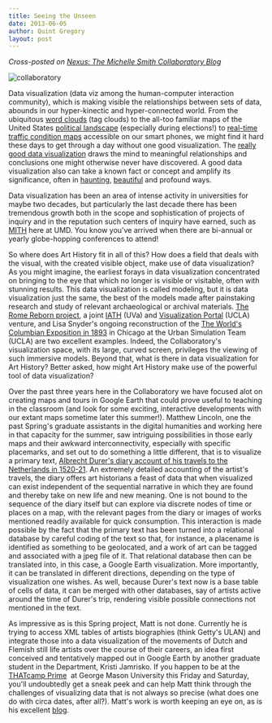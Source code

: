 ```yaml
---
title: Seeing the Unseen
date: 2013-06-05
author: Quint Gregory
layout: post
---
```


*Cross-posted on [Nexus: The Michelle Smith Collaboratory Blog](http://michellesmithcollaboratory.umd.edu/blog/seeing-unseen)*

![collaboratory](http://michellesmithcollaboratory.umd.edu/sites/michellesmithcollaboratory.umd.edu/files/styles/newslist/public/Matt_with_visualization.jpg?itok=hgU1Fweh)

Data visualization (data viz among the human-computer interaction
community), which is making visible the relationships between sets of
data, abounds in our hyper-kinectic and hyper-connected world. From the
ubiquitous [word
clouds](http://www.niemanlab.org/2011/10/word-clouds-considered-harmful/)
(tag clouds) to the all-too familiar maps of the United States
[political
landscape](http://www.graphgraph.com/2012/11/maps-of-the-2012-presidential-election/)
(especially during elections!) to [real-time traffic condition
maps](http://www.gpsreview.net/painting-traffic/) accessible on our
smart phones, we might find it hard these days to get through a day
without one good visualization. The [really good data
visualization](http://www.cs.umd.edu/hcil/lifeflow/) draws the mind to
meaningful relationships and conclusions one might otherwise never have
discovered. A good data visualization also can take a known fact or
concept and amplify its significance, often in
[haunting](http://www.youtube.com/watch?feature=player_embedded&v=YgiMBxaL19M),
[beautiful](http://imgur.com/gallery/P0Twl) and profound ways.

Data visualization has been an area of intense activity in universities
for maybe two decades, but particularly the last decade there has been
tremendous growth both in the scope and sophistication of projects of
inquiry and in the reputation such centers of inquiry have earned, such
as [MITH](http://mith.umd.edu/) here at UMD. You know you've arrived
when there are bi-annual or yearly globe-hopping conferences to attend!

So where does Art History fit in all of this? How does a field that
deals with the visual, with the created visible object, make use of data
visualization? As you might imagine, the earliest forays in data
visualization concentrated on bringing to the eye that which no longer
is visible or visitable, often with stunning results. This data
visualization is called modeling, but it is data visualization just the
same, the best of the models made after painstaking research and study
of relevant archaeological or archival materials. [The Rome Reborn
project](http://www.romereborn.virginia.edu/about-current.php), a joint
[IATH](http://www.iath.virginia.edu/) (UVa) and [Visualization
Portal](https://idre.ucla.edu/gis-visualization) (UCLA) venture, and
Lisa Snyder's ongoing reconstruction of the [The World's Columbian
Exposition in
1893](http://www.ust.ucla.edu/ustweb/Projects/columbian_expo.htm) in
Chicago at the Urban Simulation Team (UCLA) are two excellent examples.
Indeed, the Collaboratory's visualization space, with its large, curved
screen, privileges the viewing of such immersive models. Beyond that,
what is there in data visualization for Art History? Better asked, how
might Art History make use of the powerful tool of data visualization?

Over the past three years here in the Collaboratory we have focused alot
on creating maps and tours in Google Earth that could prove useful to
teaching in the classroom (and look for some exciting, interactive
developments with our extant maps sometime later this summer!). Matthew
Lincoln, one the past Spring's graduate assistants in the digital
humanities and working here in that capacity for the summer, saw
intriguing possibilities in those early maps and their awkward
interconnectivity, especially with specific placemarks, and set out to
do something a little different, that is to visualize a primary text,
[Albrecht Durer's diary account of his travels to the Netherlands in
1520-21](http://michellesmithcollaboratory.umd.edu/maps). An extremely
detailed accounting of the artist's travels, the diary offers art
historians a feast of data that when visualized can exist independent of
the sequential narrative in which they are found and thereby take on new
life and new meaning. One is not bound to the sequence of the diary
itself but can explore via discrete nodes of time or places on a map,
with the relevant pages from the diary or images of works mentioned
readily available for quick consumption. This interaction is made
possible by the fact that the primary text has been turned into a
relational database by careful coding of the text so that, for instance,
a placename is identified as something to be geolocated, and a work of
art can be tagged and associated with a jpeg file of it. That relational
database then can be translated into, in this case, a Google Earth
visualization. More importantly, it can be translated in different
directions, depending on the type of visualization one wishes. As well,
because Durer's text now is a base table of cells of data, it can be
merged with other databases, say of artists active around the time of
Durer's trip, rendering visible possible connections not mentioned in
the text.

As impressive as is this Spring project, Matt is not done. Currently he
is trying to access XML tables of artists biographies (think Getty's
ULAN) and integrate those into a data visualization of the movements of
Dutch and Flemish still life artists over the course of their careers,
an idea first conceived and tentatively mapped out in Google Earth by
another graduate student in the Department, Kristi Jamrisko. If you
happen to be at the [THATcamp Prime](http://chnm2013.thatcamp.org/)  at
George Mason University this Friday and Saturday, you'll undoubtedly get
a sneak peek and can help Matt think through the challenges of
visualizing data that is not always so precise (what does one do with
circa dates, after all?). Matt's work is worth keeping an eye on, as is
his excellent [blog](http://mlincoln.wordpress.com/).